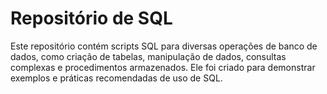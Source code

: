 # Repositório de SQL

Este repositório contém scripts SQL para diversas operações de banco de dados, como criação de tabelas, manipulação de dados, consultas complexas e procedimentos armazenados. Ele foi criado para demonstrar exemplos e práticas recomendadas de uso de SQL.

